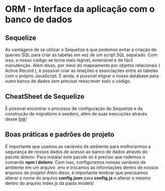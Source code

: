 # ORM - Interface da aplicação com o banco de dados

## Sequelize

As vantagens de se utilizar o Sequelize é que podemos evitar a criação de queries SQL para criar as tabelas em vez de um script SQL separado. Com isso, o nosso código se torna mais legível, extensível e de fácil manutenção. Além disso, por meio do mapeamento por objetos relacionais ( Active Record ), é possível criar as relações e associações entre as tabelas com o próprio JavaScript. E ainda, é possível migrar o nosso database para outro banco de dados sem precisar reescrever todo o código.

## CheatSheet de Sequelize

É possível encontrar o processo de configuração do Sequelize e da construção de migrations e seeders, além de suas execuções através desse [link](https://github.com/tryber/Trybe-CheatSheets/tree/master/backend/sequelize/setup)!

## Boas práticas e padrões de projeto

É importante que usemos as variáveis de ambiente para melhorarmos a segurança de nossos dados de acesso ao banco de dados através do pacote *dotenv*. Para instalar este pacote só é preciso que rodemos o comando **npm i dotenv**. Com isso, configuramos nossas variáveis de ambiente em um arquivo .env e trocamos as informações dentro de nossos arquivos de projeto! Além disso, é importante lembrar que precisamos alterar o nome do arquivo **config.json** para **config.js** e alterar o mesmo dentro do arquivo index.js da pasta models! 


